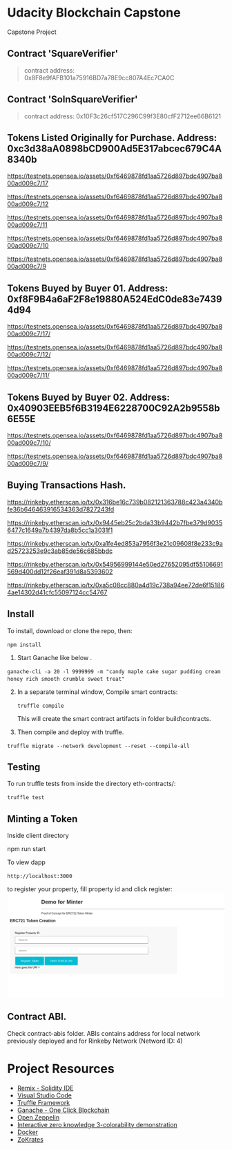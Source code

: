 # Udacity Blockchain Capstone

Capstone Project


Contract 'SquareVerifier'
--------------------------
> contract address:    0x8F8e9fAFB101a75916BD7a78E9cc807A4Ec7CA0C

Contract 'SolnSquareVerifier'
------------------------------
> contract address:    0x10F3c26cf517C296C99f3E80cfF2712ee66B6121


Tokens Listed Originally for Purchase. Address: 0xc3d38aA0898bCD900Ad5E317abcec679C4A8340b
------------------------------------------
https://testnets.opensea.io/assets/0xf6469878fd1aa5726d897bdc4907ba800ad009c7/17

https://testnets.opensea.io/assets/0xf6469878fd1aa5726d897bdc4907ba800ad009c7/12

https://testnets.opensea.io/assets/0xf6469878fd1aa5726d897bdc4907ba800ad009c7/11

https://testnets.opensea.io/assets/0xf6469878fd1aa5726d897bdc4907ba800ad009c7/10

https://testnets.opensea.io/assets/0xf6469878fd1aa5726d897bdc4907ba800ad009c7/9


Tokens Buyed by Buyer 01. Address: 0xf8F9B4a6aF2F8e19880A524EdC0de83e74394d94
------------------------------------------
https://testnets.opensea.io/assets/0xf6469878fd1aa5726d897bdc4907ba800ad009c7/17/

https://testnets.opensea.io/assets/0xf6469878fd1aa5726d897bdc4907ba800ad009c7/12/

https://testnets.opensea.io/assets/0xf6469878fd1aa5726d897bdc4907ba800ad009c7/11/


Tokens Buyed by Buyer 02. Address: 0x40903EEB5f6B3194E6228700C92A2b9558b6E55E
------------------------------------------
https://testnets.opensea.io/assets/0xf6469878fd1aa5726d897bdc4907ba800ad009c7/10/

https://testnets.opensea.io/assets/0xf6469878fd1aa5726d897bdc4907ba800ad009c7/9/


Buying Transactions Hash.
------------------------------------------
https://rinkeby.etherscan.io/tx/0x316be16c739b082121363788c423a4340bfe36b646463916534363d7827243fd

https://rinkeby.etherscan.io/tx/0x9445eb25c2bda33b9442b7fbe379d90356477c1649a7b4397da8b5cc1a3031f1

https://rinkeby.etherscan.io/tx/0xa1fe4ed853a7956f3e21c09608f8e233c9ad25723253e9c3ab85de56c685bbdc

https://rinkeby.etherscan.io/tx/0x54956999144e50ed27652095df55106691569d400dd12f26eaf391d8a5393602

https://rinkeby.etherscan.io/tx/0xa5c08cc880a4d19c738a94ee72de6f151864ae14302d41cfc55097124cc54767


## Install

To install, download or clone the repo, then:

`npm install`

1. Start Ganache like below .

`ganache-cli -a 20 -l 9999999 -m "candy maple cake sugar pudding cream honey rich smooth crumble sweet treat"` 

2. In a separate terminal window, Compile smart contracts:

    `truffle compile`

    This will create the smart contract artifacts in folder build\contracts.

3. Then compile and deploy with truffle.

`truffle migrate --network development --reset --compile-all`

## Testing
  To run truffle tests from inside the directory eth-contracts/:

`truffle test`

## Minting a Token
Inside client directory

npm run start

To view dapp

`http://localhost:3000`

to register your property, fill property id and click register:
![AppFrontPage](images/image.png)

## Contract ABI.
Check contract-abis folder. ABIs contains address for local network previously deployed and for Rinkeby Network (Netword ID: 4)

# Project Resources

* [Remix - Solidity IDE](https://remix.ethereum.org/)
* [Visual Studio Code](https://code.visualstudio.com/)
* [Truffle Framework](https://truffleframework.com/)
* [Ganache - One Click Blockchain](https://truffleframework.com/ganache)
* [Open Zeppelin ](https://openzeppelin.org/)
* [Interactive zero knowledge 3-colorability demonstration](http://web.mit.edu/~ezyang/Public/graph/svg.html)
* [Docker](https://docs.docker.com/install/)
* [ZoKrates](https://github.com/Zokrates/ZoKrates)